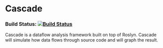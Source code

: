 # Cascade

### Build Status: [![Build Status](https://dev.azure.com/binarybird/Cascade/_apis/build/status/1?branchName=master)](https://dev.azure.com/binarybird/Cascade/_build/latest?definitionId=1&branchname=master&view=logs)


Cascade is a dataflow analysis framework built on top of Roslyn. Cascade will simulate how data flows through source code and will graph the result.
